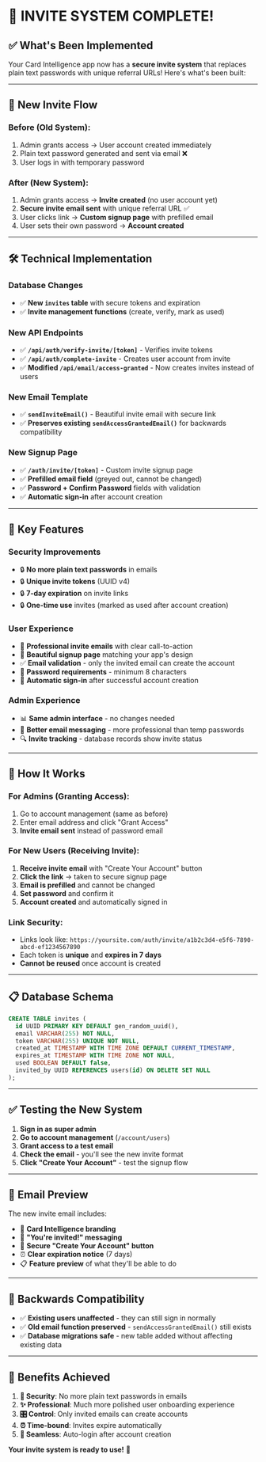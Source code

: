 # 🎉 INVITE SYSTEM COMPLETE!

## ✅ What's Been Implemented

Your Card Intelligence app now has a **secure invite system** that replaces plain text passwords with unique referral URLs! Here's what's been built:

---

## 🔐 **New Invite Flow**

### Before (Old System):
1. Admin grants access → User account created immediately
2. Plain text password generated and sent via email ❌
3. User logs in with temporary password

### After (New System):
1. Admin grants access → **Invite created** (no user account yet)
2. **Secure invite email sent** with unique referral URL ✅
3. User clicks link → **Custom signup page** with prefilled email
4. User sets their own password → **Account created**

---

## 🛠 **Technical Implementation**

### **Database Changes**
- ✅ **New `invites` table** with secure tokens and expiration
- ✅ **Invite management functions** (create, verify, mark as used)

### **New API Endpoints**
- ✅ **`/api/auth/verify-invite/[token]`** - Verifies invite tokens
- ✅ **`/api/auth/complete-invite`** - Creates user account from invite
- ✅ **Modified `/api/email/access-granted`** - Now creates invites instead of users

### **New Email Template**
- ✅ **`sendInviteEmail()`** - Beautiful invite email with secure link
- ✅ **Preserves existing `sendAccessGrantedEmail()`** for backwards compatibility

### **New Signup Page**
- ✅ **`/auth/invite/[token]`** - Custom invite signup page
- ✅ **Prefilled email field** (greyed out, cannot be changed)
- ✅ **Password + Confirm Password** fields with validation
- ✅ **Automatic sign-in** after account creation

---

## 🎯 **Key Features**

### **Security Improvements**
- 🔒 **No more plain text passwords** in emails
- 🔒 **Unique invite tokens** (UUID v4)
- 🔒 **7-day expiration** on invite links
- 🔒 **One-time use** invites (marked as used after account creation)

### **User Experience**
- 📧 **Professional invite emails** with clear call-to-action
- 🎨 **Beautiful signup page** matching your app's design
- ✅ **Email validation** - only the invited email can create the account
- 🔐 **Password requirements** - minimum 8 characters
- 🚀 **Automatic sign-in** after successful account creation

### **Admin Experience**
- 📊 **Same admin interface** - no changes needed
- 📧 **Better email messaging** - more professional than temp passwords
- 🔍 **Invite tracking** - database records show invite status

---

## 🚀 **How It Works**

### **For Admins (Granting Access):**
1. Go to account management (same as before)
2. Enter email address and click "Grant Access"
3. **Invite email sent** instead of password email

### **For New Users (Receiving Invite):**
1. **Receive invite email** with "Create Your Account" button
2. **Click the link** → taken to secure signup page
3. **Email is prefilled** and cannot be changed
4. **Set password** and confirm it
5. **Account created** and automatically signed in

### **Link Security:**
- Links look like: `https://yoursite.com/auth/invite/a1b2c3d4-e5f6-7890-abcd-ef1234567890`
- Each token is **unique** and **expires in 7 days**
- **Cannot be reused** once account is created

---

## 📋 **Database Schema**

```sql
CREATE TABLE invites (
  id UUID PRIMARY KEY DEFAULT gen_random_uuid(),
  email VARCHAR(255) NOT NULL,
  token VARCHAR(255) UNIQUE NOT NULL,
  created_at TIMESTAMP WITH TIME ZONE DEFAULT CURRENT_TIMESTAMP,
  expires_at TIMESTAMP WITH TIME ZONE NOT NULL,
  used BOOLEAN DEFAULT false,
  invited_by UUID REFERENCES users(id) ON DELETE SET NULL
);
```

---

## ✅ **Testing the New System**

1. **Sign in as super admin**
2. **Go to account management** (`/account/users`)
3. **Grant access to a test email**
4. **Check the email** - you'll see the new invite format
5. **Click "Create Your Account"** - test the signup flow

---

## 🎨 **Email Preview**

The new invite email includes:
- 🎴 **Card Intelligence branding**
- 🎉 **"You're invited!" messaging**
- 🔗 **Secure "Create Your Account" button**
- ⏰ **Clear expiration notice** (7 days)
- 📋 **Feature preview** of what they'll be able to do

---

## 🔄 **Backwards Compatibility**

- ✅ **Existing users unaffected** - they can still sign in normally
- ✅ **Old email function preserved** - `sendAccessGrantedEmail()` still exists
- ✅ **Database migrations safe** - new table added without affecting existing data

---

## 🎯 **Benefits Achieved**

1. **🔐 Security**: No more plain text passwords in emails
2. **✨ Professional**: Much more polished user onboarding experience  
3. **🎛 Control**: Only invited emails can create accounts
4. **⏰ Time-bound**: Invites expire automatically
5. **🚀 Seamless**: Auto-login after account creation

**Your invite system is ready to use!** 🎉 